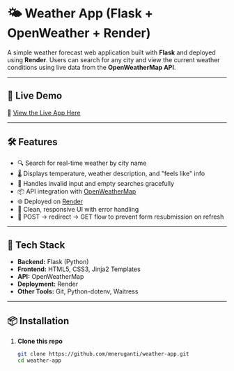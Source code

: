 # 🌤️ Weather App (Flask + OpenWeather + Render)

A simple weather forecast web application built with **Flask** and deployed using **Render**. Users can search for any city and view the current weather conditions using live data from the **OpenWeatherMap API**.

---

## 🚀 Live Demo

🔗 [View the Live App Here](https://whats-the-weather-b51w.onrender.com)  

---

## 🛠️ Features

- 🔍 Search for real-time weather by city name
- 🌡️ Displays temperature, weather description, and "feels like" info
- 📝 Handles invalid input and empty searches gracefully
- 📦 API integration with [OpenWeatherMap](https://openweathermap.org/)
- 🌐 Deployed on [Render](https://render.com/)
- 💬 Clean, responsive UI with error handling
- 🔁 POST → redirect → GET flow to prevent form resubmission on refresh

---

## 🧰 Tech Stack

- **Backend:** Flask (Python)
- **Frontend:** HTML5, CSS3, Jinja2 Templates
- **API:** OpenWeatherMap
- **Deployment:** Render
- **Other Tools:** Git, Python-dotenv, Waitress

---

## 📦 Installation

1. **Clone this repo**
   ```bash
   git clone https://github.com/mneruganti/weather-app.git
   cd weather-app
